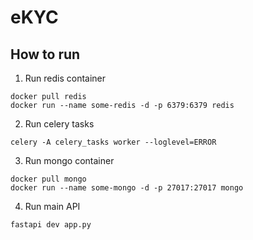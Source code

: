 # eKYC

## How to run

1. Run redis container

```
docker pull redis
docker run --name some-redis -d -p 6379:6379 redis
```

2. Run celery tasks

```
celery -A celery_tasks worker --loglevel=ERROR
```

3. Run mongo container

```
docker pull mongo
docker run --name some-mongo -d -p 27017:27017 mongo
```

4. Run main API

```
fastapi dev app.py
```
